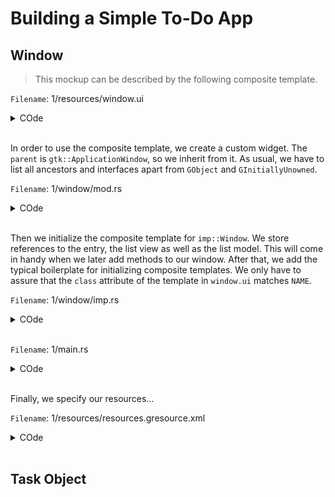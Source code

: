 # **Building a Simple To-Do App**

## **Window**

> This mockup can be described by the following composite template.

`Filename`: 1/resources/window.ui
<details>
<summary>COde</summary>

```xml
<?xml version="1.0" encoding="UTF-8"?>
<interface>
  <template class="TodoWindow" parent="GtkApplicationWindow">
    <property name="width-request">360</property>
    <property name="title" translatable="yes">To-Do</property>
    <child>
      <object class="GtkBox">
        <property name="orientation">vertical</property>
        <property name="margin-top">12</property>
        <property name="margin-bottom">12</property>
        <property name="margin-start">12</property>
        <property name="margin-end">12</property>
        <property name="spacing">6</property>
        <child>
          <object class="GtkEntry" id="entry">
            <property name="placeholder-text" translatable="yes">Enter a Task…</property>
            <property name="secondary-icon-name">list-add-symbolic</property>
          </object>
        </child>
        <child>
          <object class="GtkScrolledWindow">
            <property name="hscrollbar-policy">never</property>
            <property name="min-content-height">360</property>
            <property name="vexpand">true</property>
            <child>
              <object class="GtkListView" id="tasks_list">
                <property name="valign">start</property>
              </object>
            </child>
          </object>
        </child>
      </object>
    </child>
  </template>
</interface>

```

</details><br>

In order to use the composite template, we create a custom widget. The `parent` is `gtk::ApplicationWindow`, so we inherit from it. As usual, we have to list all ancestors and interfaces apart from `GObject` and `GInitiallyUnowned`.

`Filename`: 1/window/mod.rs
<details>
<summary>COde</summary>

```rust
glib::wrapper! {
    pub struct Window(ObjectSubclass<imp::Window>)
        @extends gtk::ApplicationWindow, gtk::Window, gtk::Widget,
        @implements gio::ActionGroup, gio::ActionMap, gtk::Accessible, gtk::Buildable,
                    gtk::ConstraintTarget, gtk::Native, gtk::Root, gtk::ShortcutManager;
}
```

</details><br>

Then we initialize the composite template for `imp::Window`. We store references to the entry, the list view as well as the list model. This will come in handy when we later add methods to our window. After that, we add the typical boilerplate for initializing composite templates. We only have to assure that the `class` attribute of the template in `window.ui` matches `NAME`.

`Filename`: 1/window/imp.rs
<details>
<summary>COde</summary>

```rust
// Object holding the state
#[derive(CompositeTemplate, Default)]
#[template(resource = "/org/gtk_rs/Todo1/window.ui")]
pub struct Window {
    #[template_child]
    pub entry: TemplateChild<Entry>,
    #[template_child]
    pub tasks_list: TemplateChild<ListView>,
    pub tasks: RefCell<Option<gio::ListStore>>,
}

// The central trait for subclassing a GObject
#[glib::object_subclass]
impl ObjectSubclass for Window {
    // `NAME` needs to match `class` attribute of template
    const NAME: &'static str = "TodoWindow";
    type Type = super::Window;
    type ParentType = gtk::ApplicationWindow;

    fn class_init(klass: &mut Self::Class) {
        klass.bind_template();
    }

    fn instance_init(obj: &InitializingObject<Self>) {
        obj.init_template();
    }
}
```

</details><br>

`Filename`: 1/main.rs
<details>
<summary>COde</summary>

```rust
fmod task_object;
mod task_row;
mod window;

use gtk::prelude::*;
use gtk::{gio, glib, Application};
use window::Window;

fn main() -> glib::ExitCode {
    // Register and include resources
    gio::resources_register_include!("todo_1.gresource")
        .expect("Failed to register resources.");

    // Create a new application
    let app = Application::builder()
        .application_id("org.gtk_rs.Todo1")
        .build();

    // Connect to "activate" signal of `app`
    app.connect_activate(build_ui);

    // Run the application
    app.run()
}

fn build_ui(app: &Application) {
    // Create a new custom window and present it
    let window = Window::new(app);
    window.present();
}
```

</details><br>

Finally, we specify our resources...

`Filename`: 1/resources/resources.gresource.xml
<details>
<summary>COde</summary>

```xml
<?xml version="1.0" encoding="UTF-8"?>
<gresources>
  <gresource prefix="/org/gtk_rs/Todo1/">
    <file compressed="true" preprocess="xml-stripblanks">task_row.ui</file>
    <file compressed="true" preprocess="xml-stripblanks">window.ui</file>
  </gresource>
</gresources>
```

</details><br>

## **Task Object**

